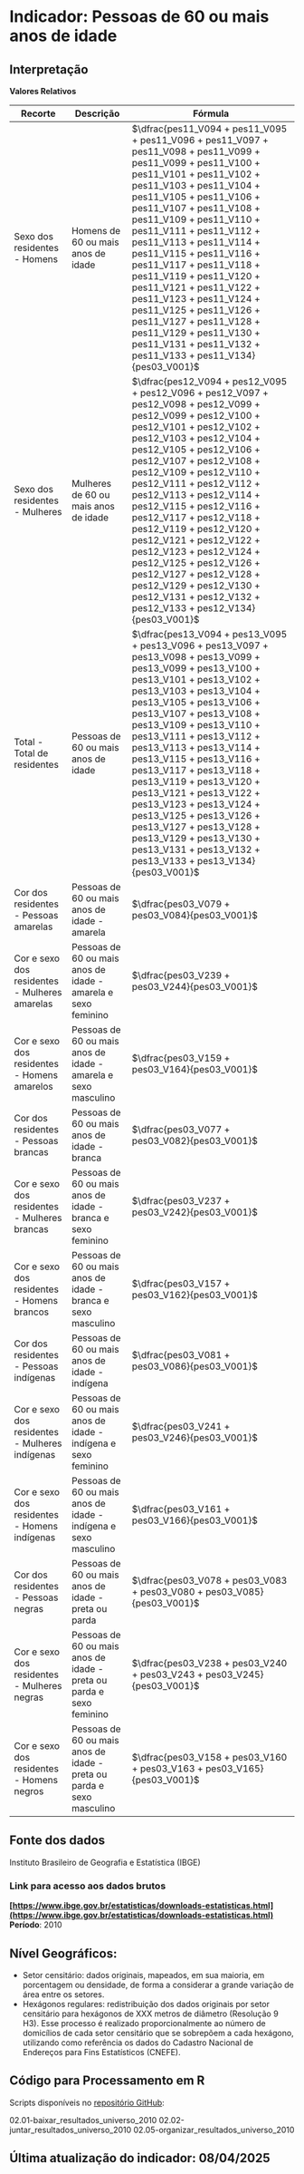 # Indicador: Pessoas de 60 ou mais anos de idade

## Interpretação

**Valores Relativos**

|Recorte|Descrição  |Fórmula
|--|--|--|
|Sexo dos residentes - Homens|Homens de 60 ou mais anos de idade|$\dfrac{pes11_V094 + pes11_V095 + pes11_V096 + pes11_V097 + pes11_V098 + pes11_V099 + pes11_V099 + pes11_V100 + pes11_V101 + pes11_V102 + pes11_V103 + pes11_V104 + pes11_V105 + pes11_V106 + pes11_V107 + pes11_V108 + pes11_V109 + pes11_V110 + pes11_V111 + pes11_V112 + pes11_V113 + pes11_V114 + pes11_V115 + pes11_V116 + pes11_V117 + pes11_V118 + pes11_V119 + pes11_V120 + pes11_V121 + pes11_V122 + pes11_V123 + pes11_V124 + pes11_V125 + pes11_V126 + pes11_V127 + pes11_V128 + pes11_V129 + pes11_V130 + pes11_V131 + pes11_V132 + pes11_V133 +  pes11_V134}{pes03_V001}$|
|Sexo dos residentes - Mulheres|Mulheres de 60 ou mais anos de idade|$\dfrac{pes12_V094 + pes12_V095 + pes12_V096 + pes12_V097 + pes12_V098 + pes12_V099 + pes12_V099 + pes12_V100 + pes12_V101 + pes12_V102 + pes12_V103 + pes12_V104 + pes12_V105 + pes12_V106 + pes12_V107 + pes12_V108 + pes12_V109 + pes12_V110 + pes12_V111 + pes12_V112 + pes12_V113 + pes12_V114 + pes12_V115 + pes12_V116 + pes12_V117 + pes12_V118 + pes12_V119 + pes12_V120 + pes12_V121 + pes12_V122 + pes12_V123 + pes12_V124 + pes12_V125 + pes12_V126 + pes12_V127 + pes12_V128 + pes12_V129 + pes12_V130 + pes12_V131 + pes12_V132 + pes12_V133 +  pes12_V134}{pes03_V001}$|
|Total - Total de residentes|Pessoas de 60 ou mais anos de idade|$\dfrac{pes13_V094 + pes13_V095 + pes13_V096 + pes13_V097 + pes13_V098 + pes13_V099 + pes13_V099 + pes13_V100 + pes13_V101 + pes13_V102 + pes13_V103 + pes13_V104 + pes13_V105 + pes13_V106 + pes13_V107 + pes13_V108 + pes13_V109 + pes13_V110 + pes13_V111 + pes13_V112 + pes13_V113 + pes13_V114 + pes13_V115 + pes13_V116 + pes13_V117 + pes13_V118 + pes13_V119 + pes13_V120 + pes13_V121 + pes13_V122 + pes13_V123 + pes13_V124 + pes13_V125 + pes13_V126 + pes13_V127 + pes13_V128 + pes13_V129 + pes13_V130 + pes13_V131 + pes13_V132 + pes13_V133 +  pes13_V134}{pes03_V001}$|
|Cor dos residentes - Pessoas amarelas|Pessoas de 60 ou mais anos de idade - amarela|$\dfrac{pes03_V079 + pes03_V084}{pes03_V001}$|
|Cor e sexo dos residentes - Mulheres amarelas|Pessoas de 60 ou mais anos de idade - amarela e sexo feminino|$\dfrac{pes03_V239 + pes03_V244}{pes03_V001}$|
|Cor e sexo dos residentes - Homens amarelos|Pessoas de 60 ou mais anos de idade - amarela e sexo masculino|$\dfrac{pes03_V159 + pes03_V164}{pes03_V001}$|
|Cor dos residentes - Pessoas brancas|Pessoas de 60 ou mais anos de idade - branca|$\dfrac{pes03_V077 + pes03_V082}{pes03_V001}$|
|Cor e sexo dos residentes - Mulheres brancas|Pessoas de 60 ou mais anos de idade - branca e sexo feminino|$\dfrac{pes03_V237 + pes03_V242}{pes03_V001}$|
|Cor e sexo dos residentes - Homens brancos|Pessoas de 60 ou mais anos de idade - branca e sexo masculino|$\dfrac{pes03_V157 + pes03_V162}{pes03_V001}$|
|Cor dos residentes - Pessoas indígenas|Pessoas de 60 ou mais anos de idade - indígena|$\dfrac{pes03_V081 + pes03_V086}{pes03_V001}$|
|Cor e sexo dos residentes - Mulheres indígenas|Pessoas de 60 ou mais anos de idade - indígena e sexo feminino|$\dfrac{pes03_V241 + pes03_V246}{pes03_V001}$|
|Cor e sexo dos residentes - Homens indígenas|Pessoas de 60 ou mais anos de idade - indígena e sexo masculino|$\dfrac{pes03_V161 + pes03_V166}{pes03_V001}$|
|Cor dos residentes - Pessoas negras|Pessoas de 60 ou mais anos de idade - preta ou parda|$\dfrac{pes03_V078 + pes03_V083 + pes03_V080 + pes03_V085}{pes03_V001}$|
|Cor e sexo dos residentes - Mulheres negras|Pessoas de 60 ou mais anos de idade - preta ou parda e sexo feminino|$\dfrac{pes03_V238 + pes03_V240 + pes03_V243 + pes03_V245}{pes03_V001}$|
|Cor e sexo dos residentes - Homens negros|Pessoas de 60 ou mais anos de idade - preta ou parda e sexo masculino|$\dfrac{pes03_V158 + pes03_V160 + pes03_V163 + pes03_V165}{pes03_V001}$|


## Fonte dos dados
Instituto Brasileiro de Geografia e Estatística (IBGE)

### Link para acesso aos dados brutos
**[https://www.ibge.gov.br/estatisticas/downloads-estatisticas.html](https://www.ibge.gov.br/estatisticas/downloads-estatisticas.html)**
**Período**: 2010

## Nível Geográficos:

 - Setor censitário: dados originais, mapeados, em sua maioria, em porcentagem ou densidade, de forma a considerar a grande variação de área entre os setores.
 - Hexágonos regulares: redistribuição dos dados originais por setor censitário para hexágonos de XXX metros de diâmetro (Resolução 9 H3). Esse processo é realizado proporcionalmente ao número de domicílios de cada setor censitário que se sobrepõem a cada hexágono, utilizando como referência os dados do Cadastro Nacional de Endereços para Fins Estatísticos (CNEFE).

## Código para Processamento em R
Scripts disponíveis no [repositório GitHub](https://github.com/cem-usp/georedus):

02.01-baixar_resultados_universo_2010
02.02-juntar_resultados_universo_2010
02.05-organizar_resultados_universo_2010

## Última atualização do indicador: 08/04/2025
